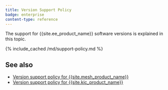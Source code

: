 ```yaml
---
title: Version Support Policy
badge: enterprise
content-type: reference
---
```


The support for {{site.ee_product_name}} software versions is explained in this topic.

{% include_cached /md/support-policy.md %}

## See also

* [Version support policy for {{site.mesh_product_name}}](/mesh/latest/support-policy)
* [Version support policy for {{site.kic_product_name}}](/kubernetes-ingress-controller/latest/support-policy)
